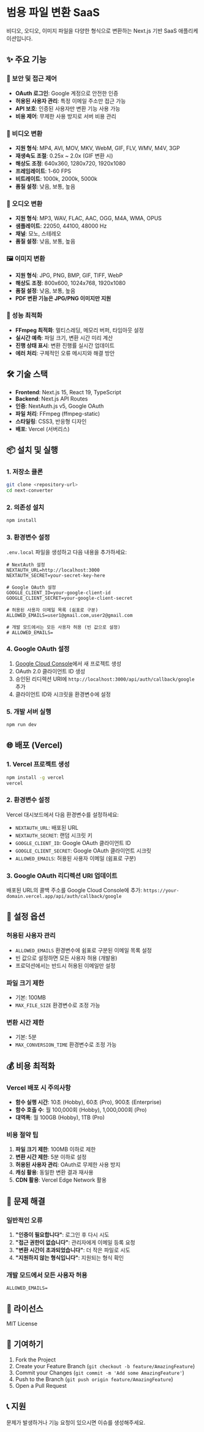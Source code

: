# 범용 파일 변환 SaaS

비디오, 오디오, 이미지 파일을 다양한 형식으로 변환하는 Next.js 기반 SaaS 애플리케이션입니다.

## ✨ 주요 기능

### 🔐 보안 및 접근 제어

- **OAuth 로그인**: Google 계정으로 안전한 인증
- **허용된 사용자 관리**: 특정 이메일 주소만 접근 가능
- **API 보호**: 인증된 사용자만 변환 기능 사용 가능
- **비용 제어**: 무제한 사용 방지로 서버 비용 관리

### 🎥 비디오 변환

- **지원 형식**: MP4, AVI, MOV, MKV, WebM, GIF, FLV, WMV, M4V, 3GP
- **재생속도 조절**: 0.25x ~ 2.0x (GIF 변환 시)
- **해상도 조정**: 640x360, 1280x720, 1920x1080
- **프레임레이트**: 1-60 FPS
- **비트레이트**: 1000k, 2000k, 5000k
- **품질 설정**: 낮음, 보통, 높음

### 🎵 오디오 변환

- **지원 형식**: MP3, WAV, FLAC, AAC, OGG, M4A, WMA, OPUS
- **샘플레이트**: 22050, 44100, 48000 Hz
- **채널**: 모노, 스테레오
- **품질 설정**: 낮음, 보통, 높음

### 🖼️ 이미지 변환

- **지원 형식**: JPG, PNG, BMP, GIF, TIFF, WebP
- **해상도 조정**: 800x600, 1024x768, 1920x1080
- **품질 설정**: 낮음, 보통, 높음
- **PDF 변환 기능은 JPG/PNG 이미지만 지원**

### 🚀 성능 최적화

- **FFmpeg 최적화**: 멀티스레딩, 메모리 버퍼, 타임아웃 설정
- **실시간 예측**: 파일 크기, 변환 시간 미리 계산
- **진행 상태 표시**: 변환 진행률 실시간 업데이트
- **에러 처리**: 구체적인 오류 메시지와 해결 방안

## 🛠️ 기술 스택

- **Frontend**: Next.js 15, React 19, TypeScript
- **Backend**: Next.js API Routes
- **인증**: NextAuth.js v5, Google OAuth
- **파일 처리**: FFmpeg (ffmpeg-static)
- **스타일링**: CSS3, 반응형 디자인
- **배포**: Vercel (서버리스)

## 📦 설치 및 실행

### 1. 저장소 클론

```bash
git clone <repository-url>
cd next-converter
```

### 2. 의존성 설치

```bash
npm install
```

### 3. 환경변수 설정

`.env.local` 파일을 생성하고 다음 내용을 추가하세요:

```env
# NextAuth 설정
NEXTAUTH_URL=http://localhost:3000
NEXTAUTH_SECRET=your-secret-key-here

# Google OAuth 설정
GOOGLE_CLIENT_ID=your-google-client-id
GOOGLE_CLIENT_SECRET=your-google-client-secret

# 허용된 사용자 이메일 목록 (쉼표로 구분)
ALLOWED_EMAILS=user1@gmail.com,user2@gmail.com

# 개발 모드에서는 모든 사용자 허용 (빈 값으로 설정)
# ALLOWED_EMAILS=
```

### 4. Google OAuth 설정

1. [Google Cloud Console](https://console.cloud.google.com/)에서 새 프로젝트 생성
2. OAuth 2.0 클라이언트 ID 생성
3. 승인된 리디렉션 URI에 `http://localhost:3000/api/auth/callback/google` 추가
4. 클라이언트 ID와 시크릿을 환경변수에 설정

### 5. 개발 서버 실행

```bash
npm run dev
```

## 🌐 배포 (Vercel)

### 1. Vercel 프로젝트 생성

```bash
npm install -g vercel
vercel
```

### 2. 환경변수 설정

Vercel 대시보드에서 다음 환경변수를 설정하세요:

- `NEXTAUTH_URL`: 배포된 URL
- `NEXTAUTH_SECRET`: 랜덤 시크릿 키
- `GOOGLE_CLIENT_ID`: Google OAuth 클라이언트 ID
- `GOOGLE_CLIENT_SECRET`: Google OAuth 클라이언트 시크릿
- `ALLOWED_EMAILS`: 허용된 사용자 이메일 (쉼표로 구분)

### 3. Google OAuth 리디렉션 URI 업데이트

배포된 URL의 콜백 주소를 Google Cloud Console에 추가:
`https://your-domain.vercel.app/api/auth/callback/google`

## 🔧 설정 옵션

### 허용된 사용자 관리

- `ALLOWED_EMAILS` 환경변수에 쉼표로 구분된 이메일 목록 설정
- 빈 값으로 설정하면 모든 사용자 허용 (개발용)
- 프로덕션에서는 반드시 허용된 이메일만 설정

### 파일 크기 제한

- 기본: 100MB
- `MAX_FILE_SIZE` 환경변수로 조정 가능

### 변환 시간 제한

- 기본: 5분
- `MAX_CONVERSION_TIME` 환경변수로 조정 가능

## 💰 비용 최적화

### Vercel 배포 시 주의사항

- **함수 실행 시간**: 10초 (Hobby), 60초 (Pro), 900초 (Enterprise)
- **함수 호출 수**: 월 100,000회 (Hobby), 1,000,000회 (Pro)
- **대역폭**: 월 100GB (Hobby), 1TB (Pro)

### 비용 절약 팁

1. **파일 크기 제한**: 100MB 이하로 제한
2. **변환 시간 제한**: 5분 이하로 설정
3. **허용된 사용자 관리**: OAuth로 무제한 사용 방지
4. **캐싱 활용**: 동일한 변환 결과 재사용
5. **CDN 활용**: Vercel Edge Network 활용

## 🚨 문제 해결

### 일반적인 오류

1. **"인증이 필요합니다"**: 로그인 후 다시 시도
2. **"접근 권한이 없습니다"**: 관리자에게 이메일 등록 요청
3. **"변환 시간이 초과되었습니다"**: 더 작은 파일로 시도
4. **"지원하지 않는 형식입니다"**: 지원되는 형식 확인

### 개발 모드에서 모든 사용자 허용

```env
ALLOWED_EMAILS=
```

## 📝 라이선스

MIT License

## 🤝 기여하기

1. Fork the Project
2. Create your Feature Branch (`git checkout -b feature/AmazingFeature`)
3. Commit your Changes (`git commit -m 'Add some AmazingFeature'`)
4. Push to the Branch (`git push origin feature/AmazingFeature`)
5. Open a Pull Request

## 📞 지원

문제가 발생하거나 기능 요청이 있으시면 이슈를 생성해주세요.
